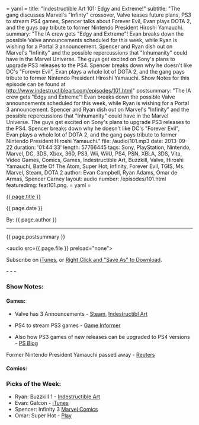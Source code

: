 = yaml =
title: "Indestructible Art 101: Edgy and Extreme!"
subtitle: "The gang discusses Marvel's "Infinty" crossover, Valve teases future plans, PS3 to stream PS4 games, Spencer talks about Forever Evil, Evan plays DOTA 2, and the guys pay tribute to former Nintendo President Hiroshi Yamauchi.
summary: "The IA crew gets "Edgy and Extreme"! Evan breaks down the possible Valve announcements scheduled for this week, while Ryan is wishing for a Portal 3 announcement. Spencer and Ryan dish out on Marvel's "Infinity" and the possible repercussions that "Inhumanity" could have in the Marvel Universe. The guys get excited on Sony's plans to upgrade PS3 releases to the PS4. Spencer breaks down why he doesn't like DC's "Forever Evil", Evan plays a whole lot of DOTA 2, and the gang pays tribute to former Nintendo President Hiroshi Yamauchi. Show Notes for this episode can be found at http://www.indestructibleart.com/episodes/101.html"
postsummary: "The IA crew gets "Edgy and Extreme"! Evan breaks down the possible Valve announcements scheduled for this week, while Ryan is wishing for a Portal 3 announcement. Spencer and Ryan dish out on Marvel's "Infinity" and the possible repercussions that "Inhumanity" could have in the Marvel Universe. The guys get excited on Sony's plans to upgrade PS3 releases to the PS4. Spencer breaks down why he doesn't like DC's "Forever Evil", Evan plays a whole lot of DOTA 2, and the gang pays tribute to former Nintendo President Hiroshi Yamauchi."
file: /audio/101.mp3
date: 2013-09-22
duration: '01:44:33'
length: 57766445
tags: Sony, PlayStation, Nintendo, Marvel, DC, 3DS, Xbox, 360, PS3, Wii, WiiU, PS4, PSN, XBLA, 3DS, Vita, Video Games, Comics, Games, Indestructible Art, Buzzkill, Valve, Hiroshi Yamauchi, Battle Of The Atom, Super Hot, Infinity, Forever Evil, TGIS, Ms. Marvel, Steam, DOTA 2
author: Evan Campbell, Ryan Adams, Omar de Armas, Spencer Carney
layout: audio
number: /episodes/101.html
featuredimg: feat101.png.
= yaml =

<a href="{{ page.url }}" class='postTitleLink'><p class='postTitle'>{{ page.title }}</p></a>
<p class='postPublished'>{{ page.date }}</p>
<p class='postAuthor'>By: {{ page.author }}</p>
<hr>

<p class='podcastSummary'>{{ page.postsummary }}</p>

<audio src={{ page.file }} preload="none"></audio>
<p class='subLinks'>Subscribe on <a href='http://bit.ly/iapodcast'>iTunes</a>, or <a href={{ page.file }}>Right Click and "Save As" to Download</a>.</p>
- - -

### Show Notes:  ###
#### Games: ####
* Valve has 3 Announcements - [Steam](http://store.steampowered.com/livingroom/), [Indestructibl Art](http://indestructibleart.com/posts/2013-09-20-valve-has-3-announcements.html)

* PS4 to stream PS3 games - [Game Informer](http://www.gameinformer.com/b/news/archive/2013/09/19/sony-announces-playstation-4-gaikai-streaming-for-ps3-titles-coming-in-2014.aspx)

* Also how PS3 games of new releases can be upgraded to PS4 versions - [PS Blog](http://blog.us.playstation.com/2013/09/19/how-to-upgrade-select-ps3-games-to-their-ps4-versions/)

Former Nintendo President Yamauchi passed away - [Reuters](http://www.reuters.com/article/2013/09/19/nintendo-yamauchi-idUSL3N0HF25B20130919)


#### Comics: ####


  
### Picks of the Week: ###
* Ryan: Buzzkill 1 - [Indestructible Art](http://indestructibleart.com/posts/2013-09-20-potw-buzzkill-1.html)
* Evan: Galcon - [iTunes](https://itunes.apple.com/app/galcon/id285820845?mt=8)
* Spencer: Infinity 3 [Marvel Comics](http://marvel.com/comics/issue/47124/infinity_2013_3)
* Omar: Super Hot - [Play](http://superhotgame.com/)